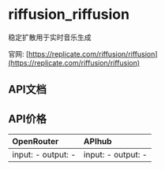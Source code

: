 # riffusion_riffusion

稳定扩散用于实时音乐生成

官网: [https://replicate.com/riffusion/riffusion](https://replicate.com/riffusion/riffusion)

## API文档



## API价格

| OpenRouter | APIhub |
|:---|:---|
| input: - output: - | input: - output: - |
